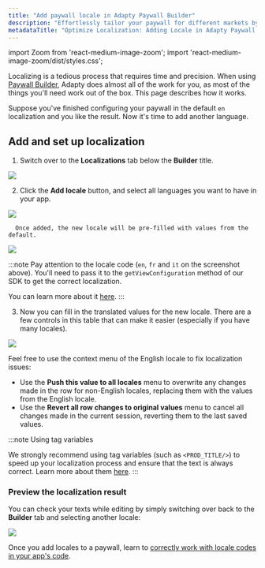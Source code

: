 ```yaml
---
title: "Add paywall locale in Adapty Paywall Builder"
description: "Effortlessly tailor your paywall for different markets by integrating locales within Adapty Paywall Builder. Learn how to enhance global reach and cater to specific regional needs"
metadataTitle: "Optimize Localization: Adding Locale in Adapty Paywall Builder"
---
```


import Zoom from 'react-medium-image-zoom';
import 'react-medium-image-zoom/dist/styles.css';

Localizing is a tedious process that requires time and precision. When using [Paywall Builder](adapty-paywall-builder-legacy), Adapty does almost all of the work for you, as most of the things you'll need work out of the box. This page describes how it works.

Suppose you've finished configuring your paywall in the default `en` localization and you like the result. Now it's time to add another language.

## Add and set up localization

1. Switch over to the **Localizations** tab below the **Builder** title. 

   

<Zoom>
  <img src={require('./img/0a6100c-PB_localization.png').default}
  style={{
    border: '1px solid #727272', /* border width and color */
    width: '700px', /* image width */
    display: 'block', /* for alignment */
    margin: '0 auto' /* center alignment */
  }}
/>
</Zoom>



2. Click the **Add locale** button, and select all languages you want to have in your app.

   

<Zoom>
  <img src={require('./img/4abdb84-add_locale.png').default}
  style={{
    border: '1px solid #727272', /* border width and color */
    width: '700px', /* image width */
    display: 'block', /* for alignment */
    margin: '0 auto' /* center alignment */
  }}
/>
</Zoom>




      Once added, the new locale will be pre-filled with values from the default.

   

<Zoom>
  <img src={require('./img/0e99ddb-copy_locale.png').default}
  style={{
    border: '1px solid #727272', /* border width and color */
    width: '700px', /* image width */
    display: 'block', /* for alignment */
    margin: '0 auto' /* center alignment */
  }}
/>
</Zoom>




:::note
Pay attention to the locale code (`en`, `fr` and `it` on the screenshot above). You'll need to pass it to the `getViewConfiguration` method of our SDK to get the correct localization.

You can learn more about it [here](get-pb-paywalls).
:::

3. Now you can fill in the translated values for the new locale. There are a few controls in this table that can make it easier (especially if you have many locales).

   

<Zoom>
  <img src={require('./img/df4b331-locale_options.png').default}
  style={{
    border: '1px solid #727272', /* border width and color */
    width: '700px', /* image width */
    display: 'block', /* for alignment */
    margin: '0 auto' /* center alignment */
  }}
/>
</Zoom>




   Feel free to use the context menu of the English locale to fix localization issues:

   - Use the **Push this value to all locales** menu to overwrite any changes made in the row for non-English locales, replacing them with the values from the English locale.
   - Use the **Revert all row changes to original values** menu to cancel all changes made in the current session, reverting them to the last saved values.

:::note
Using tag variables

We strongly recommend using tag variables (such as `<PROD_TITLE/>`) to speed up your localization process and ensure that the text is always correct. Learn more about them [here](paywall-builder-tag-variables).
:::

### Preview the localization result

You can check your texts while editing by simply switching over back to the **Builder** tab and selecting another locale:


<Zoom>
  <img src={require('./img/2b31427-choose_localization.png').default}
  style={{
    border: '1px solid #727272', /* border width and color */
    width: '700px', /* image width */
    display: 'block', /* for alignment */
    margin: '0 auto' /* center alignment */
  }}
/>
</Zoom>





Once you add locales to a paywall, learn to [correctly work with locale codes in your app's code](localizations-and-locale-codes).